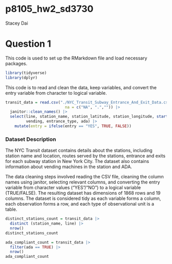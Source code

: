 p8105_hw2_sd3730
================
Stacey Dai

# Question 1

This code is used to set up the RMarkdown file and load necessary
packages.

``` r
library(tidyverse)
library(dplyr)
```

This code is to read and clean the data, keep variables, and convert the
entry variable from character to logical variable.

``` r
transit_data = read.csv("./NYC_Transit_Subway_Entrance_And_Exit_Data.csv", 
                          na = c("NA", ".","")) |>
  janitor::clean_names() |>
  select(line, station_name, station_latitude, station_longitude, starts_with("route"), entry,
         vending, entrance_type, ada) |>
    mutate(entry = ifelse(entry == "YES", TRUE, FALSE)) 
```

### Dataset Description

The NYC Transit dataset contains details about the stations, including
station name and location, routes served by the stations, entrance and
exits for each subway station in New York City. The dataset also
contains information about vending machines in the station and ADA.

The data cleaning steps involved reading the CSV file, cleaning the
column names using janitor, selecting relevant columns, and converting
the entry variable from character values (“YES”/“NO”) to a logical
variable (TRUE/FALSE). The resulting dataset has dimensions of 1868 rows
and 19 columns. The dataset is considered tidy as each variable forms a
column, each observation forms a row, and each type of observational
unit is a table.

``` r
distinct_stations_count = transit_data |>
  distinct (station_name, line) |>
  nrow()
distinct_stations_count
```

``` r
ada_compliant_count = transit_data |>
  filter(ada == TRUE) |>
  nrow()
ada_compliant_count
```
